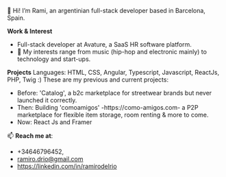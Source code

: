 👋 Hi! I’m Rami, an argentinian full-stack developer based in Barcelona, Spain.

**Work & Interest**
- Full-stack developer at Avature, a SaaS HR software platform.
- 👀 My interests range from music (hip-hop and electronic mainly) to technology and start-ups.


**Projects**
Languages: HTML, CSS, Angular, Typescript, Javascript, ReactJs, PHP, Twig :) 
These are my previous and current projects:
- Before: 'Catalog', a b2c marketplace for streetwear brands but never launched it correctly.
- Then: Building 'comoamigos' -https://como-amigos.com- a P2P marketplace for flexible item storage, room renting & more to come.
- Now: React Js and Framer

📫 **Reach me at**:
- +34646796452,
- ramiro.drio@gmail.com
- https://linkedin.com/in/ramirodelrio
